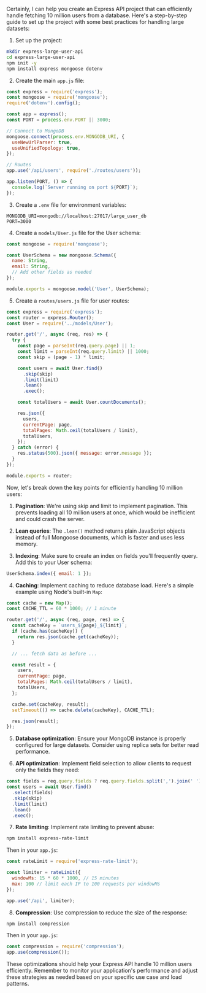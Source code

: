 Certainly, I can help you create an Express API project that can efficiently handle fetching 10 million users from a database. Here's a step-by-step guide to set up the project with some best practices for handling large datasets:

1. Set up the project:

```bash
mkdir express-large-user-api
cd express-large-user-api
npm init -y
npm install express mongoose dotenv
```

2. Create the main `app.js` file:

```javascript
const express = require('express');
const mongoose = require('mongoose');
require('dotenv').config();

const app = express();
const PORT = process.env.PORT || 3000;

// Connect to MongoDB
mongoose.connect(process.env.MONGODB_URI, {
  useNewUrlParser: true,
  useUnifiedTopology: true,
});

// Routes
app.use('/api/users', require('./routes/users'));

app.listen(PORT, () => {
  console.log(`Server running on port ${PORT}`);
});
```

3. Create a `.env` file for environment variables:

```
MONGODB_URI=mongodb://localhost:27017/large_user_db
PORT=3000
```

4. Create a `models/User.js` file for the User schema:

```javascript
const mongoose = require('mongoose');

const UserSchema = new mongoose.Schema({
  name: String,
  email: String,
  // Add other fields as needed
});

module.exports = mongoose.model('User', UserSchema);
```

5. Create a `routes/users.js` file for user routes:

```javascript
const express = require('express');
const router = express.Router();
const User = require('../models/User');

router.get('/', async (req, res) => {
  try {
    const page = parseInt(req.query.page) || 1;
    const limit = parseInt(req.query.limit) || 1000;
    const skip = (page - 1) * limit;

    const users = await User.find()
      .skip(skip)
      .limit(limit)
      .lean()
      .exec();

    const totalUsers = await User.countDocuments();

    res.json({
      users,
      currentPage: page,
      totalPages: Math.ceil(totalUsers / limit),
      totalUsers,
    });
  } catch (error) {
    res.status(500).json({ message: error.message });
  }
});

module.exports = router;
```

Now, let's break down the key points for efficiently handling 10 million users:

1. **Pagination**: We're using skip and limit to implement pagination. This prevents loading all 10 million users at once, which would be inefficient and could crash the server.

2. **Lean queries**: The `.lean()` method returns plain JavaScript objects instead of full Mongoose documents, which is faster and uses less memory.

3. **Indexing**: Make sure to create an index on fields you'll frequently query. Add this to your User schema:

```javascript
UserSchema.index({ email: 1 });
```

4. **Caching**: Implement caching to reduce database load. Here's a simple example using Node's built-in `Map`:

```javascript
const cache = new Map();
const CACHE_TTL = 60 * 1000; // 1 minute

router.get('/', async (req, page, res) => {
  const cacheKey = `users_${page}_${limit}`;
  if (cache.has(cacheKey)) {
    return res.json(cache.get(cacheKey));
  }

  // ... fetch data as before ...

  const result = {
    users,
    currentPage: page,
    totalPages: Math.ceil(totalUsers / limit),
    totalUsers,
  };

  cache.set(cacheKey, result);
  setTimeout(() => cache.delete(cacheKey), CACHE_TTL);

  res.json(result);
});
```

5. **Database optimization**: Ensure your MongoDB instance is properly configured for large datasets. Consider using replica sets for better read performance.

6. **API optimization**: Implement field selection to allow clients to request only the fields they need:

```javascript
const fields = req.query.fields ? req.query.fields.split(',').join(' ') : '';
const users = await User.find()
  .select(fields)
  .skip(skip)
  .limit(limit)
  .lean()
  .exec();
```

7. **Rate limiting**: Implement rate limiting to prevent abuse:

```bash
npm install express-rate-limit
```

Then in your `app.js`:

```javascript
const rateLimit = require('express-rate-limit');

const limiter = rateLimit({
  windowMs: 15 * 60 * 1000, // 15 minutes
  max: 100 // limit each IP to 100 requests per windowMs
});

app.use('/api', limiter);
```

8. **Compression**: Use compression to reduce the size of the response:

```bash
npm install compression
```

Then in your `app.js`:

```javascript
const compression = require('compression');
app.use(compression());
```

These optimizations should help your Express API handle 10 million users efficiently. Remember to monitor your application's performance and adjust these strategies as needed based on your specific use case and load patterns.
